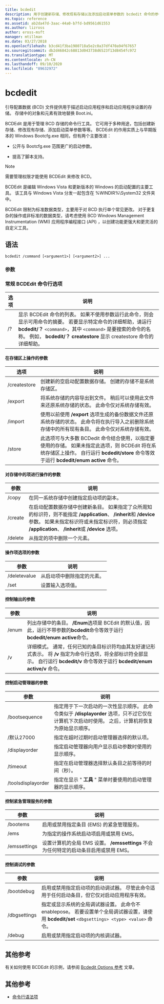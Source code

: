 ```yaml
---
title: bcdedit
description: 用于创建新存储、修改现有存储以及添加启动菜单参数的 bcdedit 命令的参考文章。
ms.topic: reference
ms.assetid: ab2da47d-3aac-44a0-b7fd-bd9561d61553
ms.author: lizross
author: eross-msft
manager: mtillman
ms.date: 03/27/2018
ms.openlocfilehash: b3cd41f3ba1980718a5e2c0a37df470a94f67657
ms.sourcegitcommit: db2d46842c68813d043738d6523f13d8454fc972
ms.translationtype: MT
ms.contentlocale: zh-CN
ms.lasthandoff: 09/10/2020
ms.locfileid: "89632972"
---
```

# <a name="bcdedit"></a>bcdedit

引导配置数据 (BCD) 文件提供用于描述启动应用程序和启动应用程序设置的存储。 存储中的对象和元素有效地替换 Boot.ini。

BCDEdit 是用于管理 BCD 存储的命令行工具。 它可用于多种用途，包括创建新存储、修改现有存储、添加启动菜单参数等等。 BCDEdit 的作用实质上与早期版本的 Windows Bootcfg.exe 相同，但有两个主要改进：

- 公开与 Bootcfg.exe 范围更广的启动参数。

- 提高了脚本支持。

> [!NOTE]
> 需要管理权限才能使用 BCDEdit 来修改 BCD。

BCDEdit 是编辑 Windows Vista 和更新版本的 Windows 的启动配置的主要工具。 该工具与 Windows Vista 分发一起包含在 %WINDIR%\System32 文件夹中。

BCDEdit 限制为标准数据类型，主要用于对 BCD 执行单个常见更改。 对于更复杂的操作或非标准的数据类型，请考虑使用 BCD Windows Management Instrumentation (WMI) 应用程序编程接口 (API) ，以创建功能更强大和更灵活的自定义工具。

## <a name="syntax"></a>语法

```
bcdedit /command [<argument1>] [<argument2>] ...
```

### <a name="parameters"></a>参数

### <a name="general-bcdedit-command-line-options"></a>常规 BCDEdit 命令行选项

| 选项 | 说明 |
| ------ | ----------- |
| /? | 显示 BCDEdit 命令的列表。 如果不使用参数运行此命令，则会显示可用命令的摘要。 若要显示特定命令的详细帮助，请运行 **bcdedit/？** `<command>`，其中 `<command>` 是要搜索的命令的名称。 例如， **bcdedit/？ createstore** 显示 createstore 命令的详细帮助。 |

#### <a name="parameters-that-operate-on-a-store"></a>在存储区上操作的参数

| 选项 | 说明 |
| ------ | ----------- |
| /createstore | 创建新的空启动配置数据存储。 创建的存储不是系统存储区。 |
| /export | 将系统存储的内容导出到文件。 稍后可以使用此文件来还原系统存储的状态。 此命令仅对系统存储有效。 |
| /import | 使用以前使用 **/export** 选项生成的备份数据文件还原系统存储的状态。 此命令将在执行导入之前删除系统存储中的所有现有条目。 此命令仅对系统存储有效。 |
| /store | 此选项可与大多数 BCDedit 命令结合使用，以指定要使用的存储。 如果未指定此选项，则 BCDEdit 将在系统存储区上操作。 自行运行 **bcdedit/store** 命令等效于运行 **bcdedit/enum active** 命令。 |

#### <a name="parameters-that-operate-on-entries-in-a-store"></a>对存储中的项进行操作的参数

| 参数 | 说明 |
| ------ | ----------- |
| /copy | 在同一系统存储中创建指定启动项的副本。 |
| /create | 在启动配置数据存储中创建新条目。 如果指定了众所周知的标识符，则不能指定 **/application**、 **/inherit**和 **/device** 参数。 如果未指定标识符或未指定标识符，则必须指定 **/application**、 **/inherit**或 **/device** 选项。 |
| /delete | 从指定的项中删除一个元素。 |

#### <a name="parameters-that-operate-on-entry-options"></a>操作项选项的参数

| 参数 | 说明 |
| ------ | ----------- |
| /deletevalue | 从启动项中删除指定的元素。 |
| /set | 设置输入选项值。 |

#### <a name="parameters-that-control-output"></a>控制输出的参数

| 参数 | 说明 |
| ------ | ----------- |
| /enum | 列出存储中的条目。 **/Enum**选项是 BCEdit 的默认值，因此，运行不带参数的**bcdedit**命令等效于运行**bcdedit/enum active**命令。 |
| /v | 详细模式。 通常，任何已知的条目标识符均由其友好速记形式表示。 将 **/v** 指定为命令行选项，将全部标识符全部显示。 自行运行 **bcdedit/v** 命令等效于运行 **bcdedit/enum active/v** 命令。 |

#### <a name="parameters-that-control-the-boot-manager"></a>控制启动管理器的参数

| 参数 | 说明 |
| ------ | ----------- |
| /bootsequence | 指定用于下一次启动的一次性显示顺序。 此命令类似于 **/displayorder** 选项，只不过它仅在计算机下次启动时使用。 之后，计算机将恢复为原始显示顺序。 |
| /默认27000 | 指定在超时过期时启动管理器选择的默认项。 |
| /displayorder | 指定启动管理器向用户显示启动参数时使用的显示顺序。 |
| /timeout | 指定在启动管理器选择默认条目之前等待的时间（秒）。 |
| /toolsdisplayorder | 指定在显示 " **工具** " 菜单时要使用的启动管理器的显示顺序。 |

#### <a name="parameters-that-control-emergency-management-services"></a>控制紧急管理服务的参数

| 参数 | 说明 |
| ------ | ----------- |
| /bootems | 启用或禁用指定条目 (EMS) 的紧急管理服务。 |
| /ems | 为指定的操作系统启动项启用或禁用 EMS。 |
| /emssettings | 设置计算机的全局 EMS 设置。 **/emssettings** 不会为任何特定的启动条目启用或禁用 EMS。 |

#### <a name="parameters-that-control-debugging"></a>控制调试的参数

| 参数 | 说明 |
| ------ | ----------- |
| /bootdebug | 启用或禁用指定启动项的启动调试器。 尽管此命令适用于任何启动条目，但它仅对启动应用程序有效。 |
| /dbgsettings | 指定或显示系统的全局调试器设置。 此命令不 enablepose。 若要设置单个全局调试器设置，请使用 **bcdedit/set** `<dbgsettings> <type> <value>` 命令。 |
| /debug | 启用或禁用指定启动项的内核调试器。 |

## <a name="additional-references"></a>其他参考

有关如何使用 BCDEdit 的示例，请参阅 [Bcdedit Options 参考](/windows-hardware/drivers/devtest/bcd-boot-options-reference) 文章。

## <a name="additional-references"></a>其他参考

- [命令行语法项](command-line-syntax-key.md)
